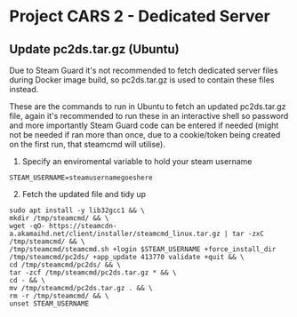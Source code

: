 # Project CARS 2 - Dedicated Server

## Update pc2ds.tar.gz (Ubuntu)
Due to Steam Guard it's not recommended to fetch dedicated server files during
Docker image build, so pc2ds.tar.gz is used to contain these files instead.

These are the commands to run in Ubuntu to fetch an updated pc2ds.tar.gz file,
again it's recommended to run these in an interactive shell so password and more
importantly Steam Guard code can be entered if needed (might not be needed if
ran more than once, due to a cookie/token being created on the first run, that
steamcmd will utilise).

1. Specify an enviromental variable to hold your steam username
```
STEAM_USERNAME=steamusernamegoeshere
```

2. Fetch the updated file and tidy up
```
sudo apt install -y lib32gcc1 && \
mkdir /tmp/steamcmd/ && \
wget -qO- https://steamcdn-a.akamaihd.net/client/installer/steamcmd_linux.tar.gz | tar -zxC /tmp/steamcmd/ && \
/tmp/steamcmd/steamcmd.sh +login $STEAM_USERNAME +force_install_dir /tmp/steamcmd/pc2ds/ +app_update 413770 validate +quit && \
cd /tmp/steamcmd/pc2ds/ && \
tar -zcf /tmp/steamcmd/pc2ds.tar.gz * && \
cd - && \
mv /tmp/steamcmd/pc2ds.tar.gz . && \
rm -r /tmp/steamcmd/ && \
unset STEAM_USERNAME
```
